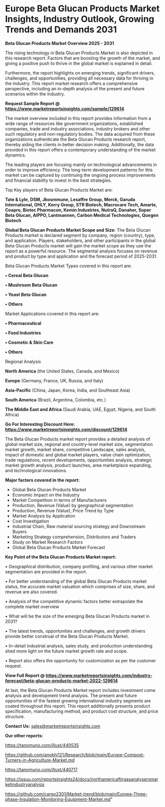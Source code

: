 # Europe Beta Glucan Products Market Insights, Industry Outlook, Growing Trends and Demands 2031

<Strong> Beta Glucan Products Market Overview 2025 - 2031</strong>

The rising technology in Beta Glucan Products Market is also depicted in this research report. Factors that are boosting the growth of the market, and giving a positive push to thrive in the global market is explained in detail.

Furthermore, the report highlights on emerging trends, significant drivers, challenges, and opportunities, providing all necessary data for thriving in the industry. This report market research offers a comprehensive perspective, including an in-depth analysis of the present and future scenarios within the industry.

<strong>Request Sample Report @ <a href=https://www.marketreportsinsights.com/sample/129614>https://www.marketreportsinsights.com/sample/129614</a></strong>

The market overview included in this report provides information from a wide range of resources like government organizations, established companies, trade and industry associations, industry brokers and other such regulatory and non-regulatory bodies. The data acquired from these organizations authenticate the Beta Glucan Products research report, thereby aiding the clients in better decision making. Additionally, the data provided in this report offers a contemporary understanding of the market dynamics.

The leading players are focusing mainly on technological advancements in order to improve efficiency. The long-term development patterns for this market can be captured by continuing the ongoing process improvements and financial stability to invest in the best strategies.

Top Key players of Beta Glucan Products Market are:

<strong>Tate & Lyle, DSM, Jkosmmune, Lesaffre Group, Merck, Garuda International, OHLY, Kerry Group, STR Biotech, Macrocare Tech, Amarte, Ceapro, Biotec Pharmacon, Kemin Industries, NutraQ, Danaher, Super Beta Glucan, AIPPO, Lantmannen, Carbon Medical Technologies, Quegen Biotech</strong>

<strong><b>Global Beta Glucan Products Market Scope and Size:</b></strong>
The Beta Glucan Products market is declared segment by company, region (country), type, and application. Players, stakeholders, and other participants in the global Beta Glucan Products market will gain the market scope as they use the report as a powerful resource. The segmental analysis focuses on revenue and product by type and application and the forecast period of 2025-2031.

Beta Glucan Products Market Types covered in this report are:

<strong>• Cereal Beta Glucan

• Mushroom Beta Glucan

• Yeast Beta Glucan

• Others</strong>

Market Applications covered in this report are:

<strong>• Pharmaceutical

• Food Industries

• Cosmetic & Skin Care

• Others</strong> 

Regional Analysis

<strong>North America</strong> (the United States, Canada, and Mexico)

<strong>Europe</strong> (Germany, France, UK, Russia, and Italy)

<strong>Asia-Pacific</strong> (China, Japan, Korea, India, and Southeast Asia)

<strong>South America</strong> (Brazil, Argentina, Colombia, etc.)

<strong>The Middle East and Africa</strong> (Saudi Arabia, UAE, Egypt, Nigeria, and South Africa)

<strong>Go For Interesting Discount Here: <a href=https://www.marketreportsinsights.com/discount/129614>https://www.marketreportsinsights.com/discount/129614</a></strong>

The Beta Glucan Products market report provides a detailed analysis of global market size, regional and country-level market size, segmentation market growth, market share, competitive Landscape, sales analysis, impact of domestic and global market players, value chain optimization, trade regulations, recent developments, opportunities analysis, strategic market growth analysis, product launches, area marketplace expanding, and technological innovations.

<strong><b>Major factors covered in the report:</b></strong>
<ul>
  <li>Global Beta Glucan Products Market </li>
  <li>Economic Impact on the Industry</li>
  <li>Market Competition in terms of Manufacturers</li>
  <li>Production, Revenue (Value) by geographical segmentation</li>
  <li>Production, Revenue (Value), Price Trend by Type</li>
  <li>Market Analysis by Application</li>
  <li>Cost Investigation</li>
  <li>Industrial Chain, Raw material sourcing strategy and Downstream Buyers</li>
  <li>Marketing Strategy comprehension, Distributors and Traders</li>
  <li>Study on Market Research Factors</li>
  <li>Global Beta Glucan Products Market Forecast</li>
</ul>

<strong><b>Key Point of the Beta Glucan Products Market report:</b></strong>

• Geographical distribution, company profiling, and various other market segmentation are provided in the report.

• For better understanding of the global Beta Glucan Products market status, the accurate market valuation which comprises of size, share, and revenue are also covered.

• Analysis of the competitive dynamic factors better extrapolate the complete market overview

• What will be the size of the emerging Beta Glucan Products market in 2031?

• The latest trends, opportunities and challenges, and growth drivers provide better construal of the Beta Glucan Products Market.

• In-detail industrial analysis, sales study, and production understanding shed more light on the future market growth rate and scope.

• Report also offers the opportunity for customization as per the customer request.

<strong><b>View Full Report @ <a href=https://www.marketreportsinsights.com/industry-forecast/beta-glucan-products-market-2022-129614>https://www.marketreportsinsights.com/industry-forecast/beta-glucan-products-market-2022-129614</a></b></strong>


At last, the Beta Glucan Products Market report includes investment come analysis and development trend analysis. The present and future opportunities of the fastest growing international industry segments are coated throughout this report. This report additionally presents product specification, manufacturing method, and product cost structure, and price structure.

<strong>Contact Us:</strong>
sales@marketreportsinsights.com

<strong>Our other reports:</strong>

<a href=https://tanomuno.com/illust/440535>https://tanomuno.com/illust/440535</a>

<a href=https://github.com/anokhi121/Research/blob/main/Europe-Compost-Turners-in-Agriculture-Market.md>https://github.com/anokhi121/Research/blob/main/Europe-Compost-Turners-in-Agriculture-Market.md</a>

<a href=https://tanomuno.com/illust/440717>https://tanomuno.com/illust/440717</a>

<a href=https://issuu.com/reportsinsights24/docs/northamericaftirgasanalysersmarketindustryanalysis>https://issuu.com/reportsinsights24/docs/northamericaftirgasanalysersmarketindustryanalysis</a>

<a href=https://github.com/cargo2301/Market-trend/blob/main/Europe-Three-phase-Insulation-Monitoring-Equipment-Market.md>https://github.com/cargo2301/Market-trend/blob/main/Europe-Three-phase-Insulation-Monitoring-Equipment-Market.md</a>"
